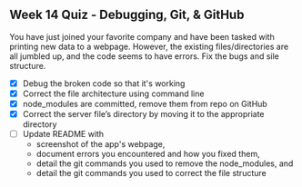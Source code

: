 ## Week 14 Quiz - Debugging, Git, & GitHub

You have just joined your favorite company and have been tasked with printing new data to a webpage. However, the existing files/directories are all jumbled up, and the code seems to have errors. Fix the bugs and sile structure. 

- [X] Debug the broken code so that it's working
- [X] Correct the file architecture using command line
- [X] node_modules are committed, remove them from repo on GitHub
- [X] Correct the server file’s directory by moving it to the appropriate directory
- [ ] Update README with
    - screenshot of the app's webpage, 
    - document errors you encountered and how you fixed them, 
    - detail the git commands you used to remove the node_modules, and
    - detail the git commands you used to correct the file structure